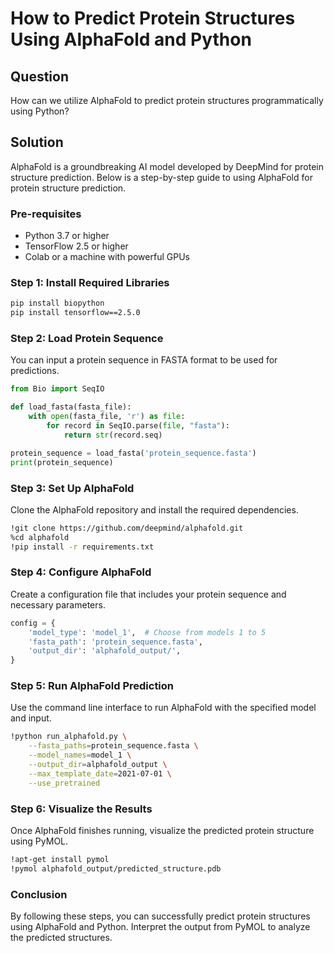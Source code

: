 # How to Predict Protein Structures Using AlphaFold and Python

## Question
How can we utilize AlphaFold to predict protein structures programmatically using Python?

## Solution

AlphaFold is a groundbreaking AI model developed by DeepMind for protein structure prediction. Below is a step-by-step guide to using AlphaFold for protein structure prediction.

### Pre-requisites

- Python 3.7 or higher
- TensorFlow 2.5 or higher
- Colab or a machine with powerful GPUs

### Step 1: Install Required Libraries

```bash
pip install biopython
pip install tensorflow==2.5.0
```

### Step 2: Load Protein Sequence

You can input a protein sequence in FASTA format to be used for predictions.

```python
from Bio import SeqIO

def load_fasta(fasta_file):
    with open(fasta_file, 'r') as file:
        for record in SeqIO.parse(file, "fasta"):
            return str(record.seq)

protein_sequence = load_fasta('protein_sequence.fasta')
print(protein_sequence)
```

### Step 3: Set Up AlphaFold

Clone the AlphaFold repository and install the required dependencies.

```bash
!git clone https://github.com/deepmind/alphafold.git
%cd alphafold
!pip install -r requirements.txt
```

### Step 4: Configure AlphaFold

Create a configuration file that includes your protein sequence and necessary parameters.

```python
config = {
    'model_type': 'model_1',  # Choose from models 1 to 5
    'fasta_path': 'protein_sequence.fasta',
    'output_dir': 'alphafold_output/',
}
```

### Step 5: Run AlphaFold Prediction

Use the command line interface to run AlphaFold with the specified model and input.

```bash
!python run_alphafold.py \
    --fasta_paths=protein_sequence.fasta \
    --model_names=model_1 \
    --output_dir=alphafold_output \
    --max_template_date=2021-07-01 \
    --use_pretrained
```

### Step 6: Visualize the Results

Once AlphaFold finishes running, visualize the predicted protein structure using PyMOL.

```bash
!apt-get install pymol
!pymol alphafold_output/predicted_structure.pdb
```

### Conclusion

By following these steps, you can successfully predict protein structures using AlphaFold and Python. Interpret the output from PyMOL to analyze the predicted structures.